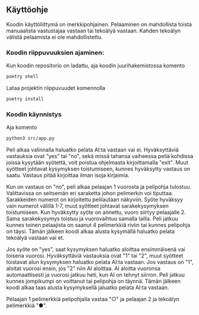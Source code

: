 
## Käyttöohje

Koodin käyttöliittymä on merkkipohjainen. Pelaaminen on mahdollista toista manuaalista vastustajaa vastaan tai tekoälyä vastaan. Kahden tekoälyn välistä pelaamista ei ole mahdollistettu. 

### Koodin riippuvuuksien ajaminen:

Kun koodin repositorio on ladattu, aja koodin juurihakemistossa komento

```bash
poetry shell
```
Lataa projektin riippuvuudet komennolla

```bash
poetry install 
```

### Koodin käynnistys

Aja komento 

```bash
python3 src/app.py
```

Peli alkaa valinnalla haluatko pelata AI:ta vastaan vai ei. Hyväksyttäviä vastauksia ovat "yes" tai "no", sekä missä tahansa vaiheessa peliä kohdissa joissa kysytään syötettä, voit poistua ohjelmasta kirjoittamalla "exit".
Muut syötteet johtavat kysymyksen toistumiseen, kunnes hyväksytty vastaus on saatu. Vastaus pitää kirjoittaa ilman isoja kirjaimia.

Kun on vastaus on "no", peli alkaa pelaajan 1 vuorosta ja pelipohja tulostuu. Valittavissa on seitsemän eri saraketta johon pelimerkin voi tiputtaa.
Sarakkeiden numerot on kirjoitettu pelilautaan näkyviin. Syöte hyväksyy vain numerot välillä 1-7, muut syötteet johtavat sarakekysymyksen toistumiseen.
Kun hyväksytty syöte on annettu, vuoro siirtyy pelaajalle 2. Sama sarakekysymys toistuu ja vuorovaihtuu samalla lailla. 
Peli jatkuu kunnes toinen pelaajista on saanut 4 pelimerkkiä riviin tai kunnes pelipohja on täysi. 
Tämän jälkeen koodi alkaa alusta kysymällä haluatko pelata tekoälyä vastaan vai et.

Jos syöte on "yes", saat kysymyksen haluatko aloittaa ensimmäisenä vai toisena vuorosi. 
Hyväksyttäviä vastauksia ovat "1" tai "2", muut syötteet toistavat alun kysymyksen haluatko pelata AI:ta vastaan.
Jos vastaus on "1", aloitat vuorosi ensin, jos "2" niin AI aloittaa. AI aloitta vuoronsa automaattisesti ja vuorosi jatkuu heti, kun AI on tehnyt siirron.
Peli jatkuu kunnes jompikumpi on voittanut tai pelipohja on täynnä. Tämän jälkeen koodi alkaa taas alusta kysymyksellä jaluatko pelata AI:ta vastaan.

Pelaajan 1 pelimerkkiä pelipohjalla vastaa "○" ja pelaajan 2 ja tekoälyn pelimerkkiä "●".

